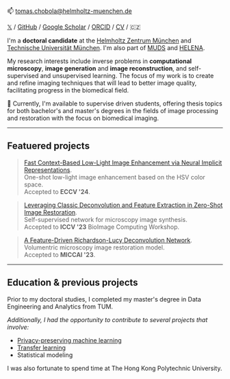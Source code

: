 📫 [tomas.chobola@helmholtz-muenchen.de](mailto:tomas.chobola@helmholtz-muenchen.de)

[𝕏](https://www.twitter.com/ifelsetom/) / [GitHub](https://www.github.com/ctom2/) / [Google Scholar](https://scholar.google.com/citations?user=KoL2wdQAAAAJ) / [ORCID](https://orcid.org/0009-0000-3272-9996) / [CV](https://drive.google.com/file/d/1aTVBHezOojjhkbr-razPECpAsJrki1T9/view?usp=sharing) / 🇨🇿

I'm a **doctoral candidate** at the [Helmholtz Zentrum München](https://www.helmholtz-munich.de/en/computational-health-center) and [Technische Universität München](https://www.cit.tum.de/cit/startseite/). I'm also part of [MUDS](https://www.mu-ds.de) and [HELENA](https://cams.helmholtz-munich.de/helena).

My research interests include inverse problems in **computational microscopy**, **image generation** and **image reconstruction**, and self-supervised and unsupervised learning. The focus of my work is to create and refine imaging techniques that will lead to better image quality, facilitating progress in the biomedical field.

🚨 Currently, I'm available to supervise driven students, offering thesis topics for both bachelor's and master's degrees in the fields of image processing and restoration with the focus on biomedical imaging. 

---

## Featuered projects

> [Fast Context-Based Low-Light Image Enhancement via Neural Implicit Representations]().\
One-shot low-light image enhancement based on the HSV color space.\
Accepted to **ECCV '24**.

> [Leveraging Classic Deconvolution and Feature Extraction in Zero-Shot Image Restoration](https://arxiv.org/abs/2310.02097).\
Self-supervised network for microscopy image synthesis.\
Accepted to **ICCV '23** BioImage Computing Workshop.

<!-- > [A Feature-Driven Richardson-Lucy Deconvolution Network](/projects/deconvolution).\ -->
> [A Feature-Driven Richardson-Lucy Deconvolution Network](https://arxiv.org/abs/2307.07998).\
Volumentric microscopy image restoration model.\
Accepted to **MICCAI '23**.

---

## Education & previous projects

Prior to my doctoral studies, I completed my master's degree in Data Engineering and Analytics from TUM. 

*Additionally, I had the opportunity to contribute to several projects that involve:*
* [Privacy-preserving machine learning](https://dl.acm.org/doi/10.1145/3605764.3623906)
* [Transfer learning](https://proceedings.mlr.press/v140/chobola21a)
* Statistical modeling

I was also fortunate to spend time at The Hong Kong Polytechnic University.
